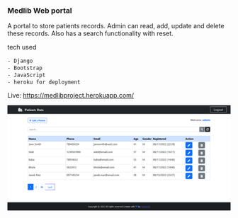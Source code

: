 ### Medlib Web portal

A portal to store patients records. Admin can read, add, update and delete these records.
Also has a search functionality with reset.


tech used

    - Django
    - Bootstrap
    - JavaScript
    - heroku for deployment 
    
  Live: https://medlibproject.herokuapp.com/


![img](https://github.com/Siddharthbadal/Medlib-Web-Portal/blob/main/images/img.png)
